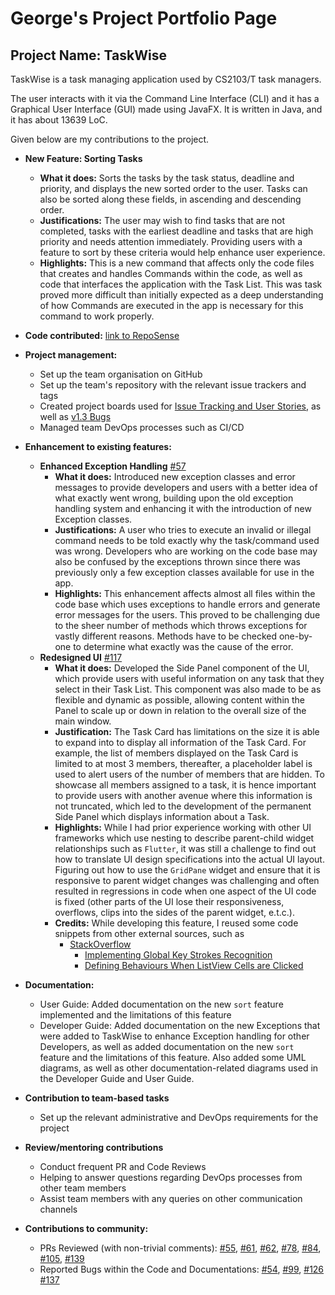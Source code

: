 # George's Project Portfolio Page

## Project Name: TaskWise

TaskWise is a task managing application used by CS2103/T task managers.

The user interacts with it via the Command Line Interface (CLI) and it has a Graphical User
Interface (GUI) made using JavaFX. It is written in Java, and it has about 13639 LoC.

Given below are my contributions to the project.

* **New Feature: Sorting Tasks**
  * **What it does:** Sorts the tasks by the task status, deadline and priority, and displays the new sorted 
    order to the user. Tasks can also be sorted along these fields, in ascending and descending order.
  * **Justifications:** The user may wish to find tasks that are not completed, tasks with the earliest deadline and 
    tasks that are high priority and needs attention immediately. Providing users with a feature to sort by these 
    criteria would help enhance user experience.
  * **Highlights:** This is a new command that affects only the code files that creates and handles Commands within 
    the code, as well as code that interfaces the application with the Task List.
    This was task proved more difficult than initially expected as a deep understanding of how 
    Commands are executed in the app is necessary for this command to work properly.

* **Code contributed:** [link to RepoSense](https://nus-cs2103-ay2324s1.github.io/tp-dashboard/?search=&sort=groupTitle&sortWithin=title&timeframe=commit&mergegroup=&groupSelect=groupByRepos&breakdown=true&checkedFileTypes=docs~functional-code~test-code&since=2023-09-22&tabOpen=true&tabType=authorship&tabAuthor=asdfghjkxd&tabRepo=AY2324S1-CS2103T-T17-1%2Ftp%5Bmaster%5D&authorshipIsMergeGroup=false&authorshipFileTypes=docs~functional-code~test-code&authorshipIsBinaryFileTypeChecked=false&authorshipIsIgnoredFilesChecked=false)

* **Project management:**
  * Set up the team organisation on GitHub
  * Set up the team's repository with the relevant issue trackers and tags
  * Created project boards used for [Issue Tracking and User Stories](https://github.com/orgs/AY2324S1-CS2103T-T17-1/projects/1),
    as well as [v1.3 Bugs](https://github.com/orgs/AY2324S1-CS2103T-T17-1/projects/3)
  * Managed team DevOps processes such as CI/CD

* **Enhancement to existing features:**
  * **Enhanced Exception Handling** [#57](https://github.com/AY2324S1-CS2103T-T17-1/tp/pull/57)
    * **What it does:** Introduced new exception classes and error messages to provide developers and users with a
      better idea of what exactly went wrong, building upon the old exception handling system and enhancing it with
      the introduction of new Exception classes.
    * **Justifications:** A user who tries to execute an invalid or illegal command needs to be told exactly why the
      task/command used was wrong. Developers who are working on the code base may also be confused by the exceptions
      thrown since there was previously only a few exception classes available for use in the app.
    * **Highlights:** This enhancement affects almost all files within the code base which uses exceptions to handle 
      errors and generate error messages for the users. This proved to be challenging due to the sheer number of methods
      which throws exceptions for vastly different reasons. Methods have to be checked one-by-one to determine what 
      exactly was the cause of the error.
  * **Redesigned UI** [#117](https://github.com/AY2324S1-CS2103T-T17-1/tp/pull/117)
    * **What it does:** Developed the Side Panel component of the UI, which provide users with useful information on
      any task that they select in their Task List. This component was also made to be as flexible and dynamic as
      possible, allowing content within the Panel to scale up or down in relation to the overall size of the main window.
    * **Justification:** The Task Card has limitations on the size it is able to expand into to display all information 
      of the Task Card. For example, the list of members displayed on the Task Card is limited to at most 3 members, thereafter,
      a placeholder label is used to alert users of the number of members that are hidden. To showcase all members assigned
      to a task, it is hence important to provide users with another avenue where this information is not truncated,
      which led to the development of the permanent Side Panel which displays information about a Task.
    * **Highlights:** While I had prior experience working with other UI frameworks which use nesting to describe
      parent-child widget relationships such as `Flutter`, it was still a challenge to find out how to translate UI design
      specifications into the actual UI layout. Figuring out how to use the `GridPane` widget and ensure that it is responsive
      to parent widget changes was challenging and often resulted in regressions in code when one aspect of the UI code is fixed
      (other parts of the UI lose their responsiveness, overflows, clips into the sides of the parent widget, e.t.c.).
    * **Credits:** While developing this feature, I reused some code snippets from other external sources, such as
      * [StackOverflow](https://stackoverflow.com/)
        * [Implementing Global Key Strokes Recognition](https://copyprogramming.com/howto/implementing-a-global-key-press-for-javafx-methods)
        * [Defining Behaviours When ListView Cells are Clicked](https://stackoverflow.com/questions/52184611/javafx-keep-oldvalue-and-newvalue-of-listview-the-same-when-condition-has-not-b)

* **Documentation:**
  * User Guide: Added documentation on the new `sort` feature implemented and the limitations of this feature
  * Developer Guide: Added documentation on the new Exceptions that were added to TaskWise to enhance Exception handling
    for other Developers, as well as added documentation on the new `sort` feature and the limitations of this feature.
    Also added some UML diagrams, as well as other documentation-related diagrams used in the Developer Guide and User
    Guide.

* **Contribution to team-based tasks**
  * Set up the relevant administrative and DevOps requirements for the project

* **Review/mentoring contributions**
  * Conduct frequent PR and Code Reviews
  * Helping to answer questions regarding DevOps processes from other team members
  * Assist team members with any queries on other communication channels

* **Contributions to community:** 
  * PRs Reviewed (with non-trivial comments): [#55](https://github.com/AY2324S1-CS2103T-T17-1/tp/pull/55),
    [#61](https://github.com/AY2324S1-CS2103T-T17-1/tp/pull/61),
    [#62](https://github.com/AY2324S1-CS2103T-T17-1/tp/pull/62),
    [#78](https://github.com/AY2324S1-CS2103T-T17-1/tp/pull/78),
    [#84](https://github.com/AY2324S1-CS2103T-T17-1/tp/pull/84),
    [#105](https://github.com/AY2324S1-CS2103T-T17-1/tp/pull/105),
    [#139](https://github.com/AY2324S1-CS2103T-T17-1/tp/pull/139)
  * Reported Bugs within the Code and Documentations: [#54](https://github.com/AY2324S1-CS2103T-T17-1/tp/issues/54),
    [#99](https://github.com/AY2324S1-CS2103T-T17-1/tp/issues/99),
    [#126](https://github.com/AY2324S1-CS2103T-T17-1/tp/issues/126)
    [#137](https://github.com/AY2324S1-CS2103T-T17-1/tp/issues/137)
